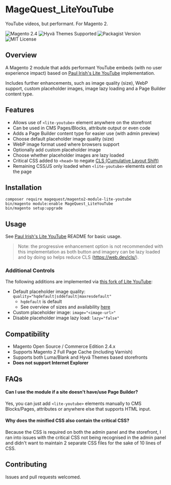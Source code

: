 # MageQuest_LiteYouTube

YouTube videos, but performant. For Magento 2.

<img src="https://img.shields.io/badge/magento-2.4-orange.svg?logo=magento&longCache=true&style=for-the-badge" alt="Magento 2.4"/>
<img src="https://img.shields.io/badge/Hyv%C3%A4%20Themes-Supported-brightgreen?style=for-the-badge&longCache=true" alt="Hyvä Themes Supported"/>
<img src="https://img.shields.io/packagist/v/magequest/magento2-module-lite-youtube?style=for-the-badge" alt="Packagist Version">
<img src="https://img.shields.io/badge/License-MIT-blue.svg?longCache=true&style=for-the-badge" alt="MIT License"/>

## Overview
A Magento 2 module that adds performant YouTube embeds (with no user experience impact) based on [Paul Irish's Lite YouTube](https://github.com/paulirish/lite-youtube-embed) implementation.

Includes further enhancements, such as image quality (size), WebP support, custom placeholder images, image lazy loading and a Page Builder content type.

## Features
* Allows use of `<lite-youtube>` element anywhere on the storefront
* Can be used in CMS Pages/Blocks, attribute output or even code
* Adds a Page Builder content type for easier use (with admin preview)
* Choose default placeholder image quality (size)
* WebP image format used where browsers support
* Optionally add custom placeholder image
* Choose whether placeholder images are lazy loaded
* Critical CSS added to `<head>` to negate [CLS (Cumulative Layout Shift)](https://web.dev/cls/)
* Remaining CSS/JS only loaded when `<lite-youtube>` elements exist on the page

## Installation
```
composer require magequest/magento2-module-lite-youtube
bin/magento module:enable MageQuest_LiteYouTube
bin/magento setup:upgrade
```

## Usage
See [Paul Irish's Lite YouTube](https://github.com/paulirish/lite-youtube-embed) README for basic usage.

> Note: the progressive enhancement option is not recommended with this implementation as both button and imagery can be lazy loaded and by doing so helps reduce CLS (https://web.dev/cls/).

### Additional Controls
The following additions are implemented via [this fork of Lite YouTube](https://github.com/johnhughes1984/lite-youtube-embed):

* Default placeholder image quality: `quality="hqdefault|sddefault|maxresdefault"`
  * `hqdefault` is default
  * See overview of sizes and availability [here](https://github.com/paulirish/lite-youtube-embed/blob/master/youtube-thumbnail-urls.md)
* Custom placeholder image: `image="<image-url>"`
* Disable placeholder image lazy load: `lazy="false"`

## Compatibility
* Magento Open Source / Commerce Edition 2.4.x
* Supports Magento 2 Full Page Cache (including Varnish)
* Supports both Luma/Blank and Hyvä Themes based storefronts
* **Does not support Internet Explorer** 

## FAQs
#### Can I use the module if a site doesn't have/use Page Builder?

Yes, you can just add `<lite-youtube>` elements manually to CMS Blocks/Pages, attributes or anywhere else that supports HTML input.

#### Why does the minified CSS also contain the critical CSS?

Because the CSS is required on both the admin panel and the storefront, I ran into issues with the critical CSS not being recognised in the admin panel and didn't want to maintain 2 separate CSS files for the sake of 10 lines of CSS. 

## Contributing
Issues and pull requests welcomed.

